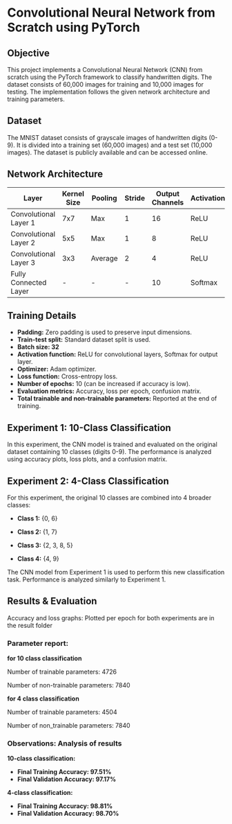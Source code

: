 # Convolutional Neural Network from Scratch using PyTorch

## Objective
This project implements a Convolutional Neural Network (CNN) from scratch using the PyTorch framework to classify handwritten digits. The dataset consists of 60,000 images for training and 10,000 images for testing. The implementation follows the given network architecture and training parameters.

## Dataset
The MNIST dataset consists of grayscale images of handwritten digits (0-9). It is divided into a training set (60,000 images) and a test set (10,000 images). The dataset is publicly available and can be accessed online.

## Network Architecture

| Layer                 | Kernel Size | Pooling  | Stride | Output Channels | Activation |
|----------------------|------------|---------|--------|----------------|------------|
| Convolutional Layer 1 | 7x7        | Max     | 1      | 16             | ReLU       |
| Convolutional Layer 2 | 5x5        | Max     | 1      | 8              | ReLU       |
| Convolutional Layer 3 | 3x3        | Average | 2      | 4              | ReLU       |
| Fully Connected Layer | -          | -       | -      | 10             | Softmax    |


## Training Details

- **Padding:** Zero padding is used to preserve input dimensions.  
- **Train-test split:** Standard dataset split is used.  
- **Batch size:  32**  
- **Activation function:** ReLU for convolutional layers, Softmax for output layer.  
- **Optimizer:** Adam optimizer.  
- **Loss function:** Cross-entropy loss.  
- **Number of epochs:** 10 (can be increased if accuracy is low).  
- **Evaluation metrics:** Accuracy, loss per epoch, confusion matrix.  
- **Total trainable and non-trainable parameters:** Reported at the end of training.  


## Experiment 1: 10-Class Classification

In this experiment, the CNN model is trained and evaluated on the original dataset containing 10 classes (digits 0-9). The performance is analyzed using accuracy plots, loss plots, and a confusion matrix.

## Experiment 2: 4-Class Classification

For this experiment, the original 10 classes are combined into 4 broader classes:

- **Class 1:** {0, 6}

- **Class 2:** {1, 7}

- **Class 3:** {2, 3, 8, 5}

- **Class 4:** {4, 9}

The CNN model from Experiment 1 is used to perform this new classification task. Performance is analyzed similarly to Experiment 1.

## Results & Evaluation

Accuracy and loss graphs: Plotted per epoch for both experiments are in the result folder


### Parameter report:
**for 10 class classification**

Number of trainable parameters: 4726

Number of non-trainable parameters: 7840

**for 4 class classification**

Number of trainable parameters: 4504

Number of non_trainable parameters: 7840

### Observations: Analysis of results
**10-class classification:**
- **Final Training Accuracy: 97.51%**
- **Final Validation Accuracy: 97.17%**
 
**4-class classification:**
- **Final Training Accuracy: 98.81%**
- **Final Validation Accuracy: 98.70%**




